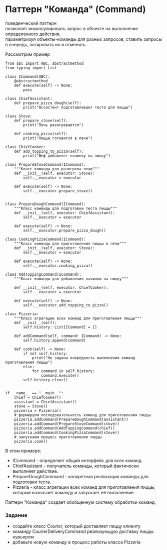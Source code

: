 # Паттерн "Команда" (Command)
поведенческий паттерн  
позволяет инкапсулировать запрос в объекте на выполнение определенного действия,   
параметризуя объекты-команды для разных запросов, ставить запросы в очередь, логировать их и отменять.

Рассмотрим пример
```
from abc import ABC, abstractmethod
from typing import List

class ICommand(ABC):
    @abstractmethod
    def execute(self) -> None:
        pass

class ChiefAssistant:
    def prepare_pizza_dough(self):
        print("Ассистент подготавливает тесто для пиццы")

class Stove:
    def prepare_stove(self):
        print("Печь разогревается")

    def cooking_pizza(self):
        print("Пицца готовится в печи")

class ChiefCooker:
    def add_topping_to_pizza(self):
        print("Шеф добавляет начинку на пиццу")

class PrepareStoveCommand(ICommand):
    """Класс команды для разогрева печи"""
    def __init__(self, executor: Stove):
        self.__executor = executor

    def execute(self) -> None:
        self.__executor.prepare_stove()


class PrepareDoughCommand(ICommand):
    """Класс команды для подготовки теста пиццы"""
    def __init__(self, executor: ChiefAssistant):
        self.__executor = executor

    def execute(self) -> None:
        self.__executor.prepare_pizza_dough()

class CookingPizzaCommand(ICommand):
    """Класс команды для приготовления пиццы в печи"""
    def __init__(self, executor: Stove):
        self.__executor = executor

    def execute(self) -> None:
        self.__executor.cooking_pizza()

class AddToppingCommand(ICommand):
    """Класс команды для добавления начинки на пиццу"""

    def __init__(self, executor: ChiefCooker):
        self.__executor = executor

    def execute(self) -> None:
        self.__executor.add_topping_to_pizza()

class Pizzeria:
    """Класс агрегации всех команд для приготовления пиццы"""
    def __init__(self):
        self.history: List[ICommand] = []

    def addCommand(self, command: ICommand) -> None:
        self.history.append(command)

    def cook(self) -> None:
        if not self.history:
            print("Не задана очередность выполнения команд приготовления пиццы")
        else:
            for command in self.history:
                command.execute()
        self.history.clear()


if __name__ == "__main__":
    chief = ChiefCooker()
    assistant = ChiefAssistant()
    stove = Stove()
    pizzeria = Pizzeria()
    # формируем последовательность команд для приготовления пиццы
    pizzeria.addCommand(PrepareDoughCommand(assistant))
    pizzeria.addCommand(PrepareStoveCommand(stove))
    pizzeria.addCommand(AddToppingCommand(chief))
    pizzeria.addCommand(CookingPizzaCommand(stove))
    # запускаем процесс приготовления пиццы
    pizzeria.cook()
```

В этом примере:
- ICommand - определяет общий интерфейс для всех команд.
- ChiefAssistant - получатель команды, который фактически выполняет действие.
- PrepareDoughCommand - конкретная реализация команды для подготовки теста.
- Pizzeria - класс агрегации всех команд для приготовления пиццы,
который назначает команду и запускает её выполнение.
 
Паттерн "Команда" создает обобщенную систему обработки команд.

### Задание
- создайте класс Courier, который доставляет пиццу клиенту
- команду CourierDeliveryCommand реализующую доставку пиццы курьером
- добавьте новую команду в процесс работы класса Pizzeria

